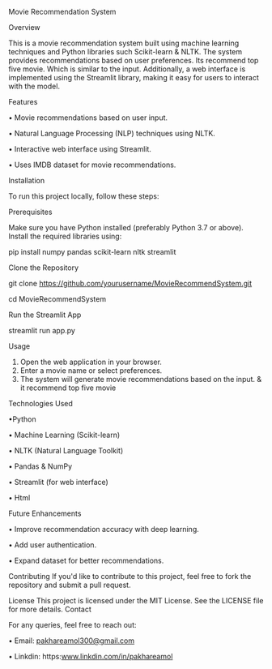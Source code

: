 Movie Recommendation System

Overview

This is a movie recommendation system built using machine learning techniques and Python libraries such Scikit-learn & NLTK. The system provides recommendations based on user preferences. Its recommend top five movie. Which is similar to the input. Additionally, a web interface is implemented using the Streamlit library, making it easy for users to interact with the model.

Features

•	Movie recommendations based on user input.

•	Natural Language Processing (NLP) techniques using NLTK.

•	Interactive web interface using Streamlit.

•	Uses IMDB dataset for movie recommendations.

Installation

To run this project locally, follow these steps:

Prerequisites

Make sure you have Python installed (preferably Python 3.7 or above). Install the required libraries using:

pip install numpy pandas scikit-learn nltk streamlit

Clone the Repository

git clone https://github.com/yourusername/MovieRecommendSystem.git

cd MovieRecommendSystem

Run the Streamlit App

streamlit run app.py

Usage
1.	Open the web application in your browser.
2.	Enter a movie name or select preferences.
3.	The system will generate movie recommendations based on the input. & it recommend top five movie


Technologies Used

•Python

•	Machine Learning (Scikit-learn)

•	NLTK (Natural Language Toolkit)

•	Pandas & NumPy

•	Streamlit (for web interface)

•	Html

Future Enhancements

•	Improve recommendation accuracy with deep learning.

•	Add user authentication.

•	Expand dataset for better recommendations.

Contributing
If you'd like to contribute to this project, feel free to fork the repository and submit a pull request.

License
This project is licensed under the MIT License. See the LICENSE file for more details.
Contact

For any queries, feel free to reach out:

•	Email: pakhareamol300@gmail.com

•	Linkdin: https:www.linkdin.com/in/pakhareamol

